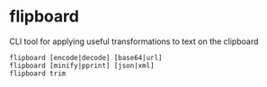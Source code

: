 # flipboard

CLI tool for applying useful transformations to text on the clipboard

```
flipboard [encode|decode] [base64|url]
flipboard [minify|pprint] [json|xml]
flipboard trim
```
